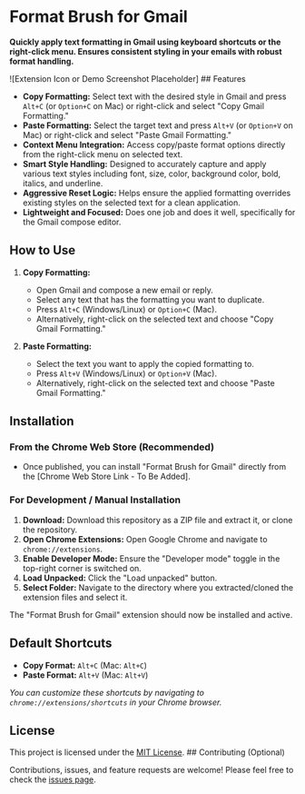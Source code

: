 # Format Brush for Gmail

**Quickly apply text formatting in Gmail using keyboard shortcuts or the right-click menu. Ensures consistent styling in your emails with robust format handling.**

![Extension Icon or Demo Screenshot Placeholder] ## Features

* **Copy Formatting:** Select text with the desired style in Gmail and press `Alt+C` (or `Option+C` on Mac) or right-click and select "Copy Gmail Formatting."
* **Paste Formatting:** Select the target text and press `Alt+V` (or `Option+V` on Mac) or right-click and select "Paste Gmail Formatting."
* **Context Menu Integration:** Access copy/paste format options directly from the right-click menu on selected text.
* **Smart Style Handling:** Designed to accurately capture and apply various text styles including font, size, color, background color, bold, italics, and underline.
* **Aggressive Reset Logic:** Helps ensure the applied formatting overrides existing styles on the selected text for a clean application.
* **Lightweight and Focused:** Does one job and does it well, specifically for the Gmail compose editor.

## How to Use

1.  **Copy Formatting:**
    * Open Gmail and compose a new email or reply.
    * Select any text that has the formatting you want to duplicate.
    * Press `Alt+C` (Windows/Linux) or `Option+C` (Mac).
    * Alternatively, right-click on the selected text and choose "Copy Gmail Formatting."

2.  **Paste Formatting:**
    * Select the text you want to apply the copied formatting to.
    * Press `Alt+V` (Windows/Linux) or `Option+V` (Mac).
    * Alternatively, right-click on the selected text and choose "Paste Gmail Formatting."

## Installation

### From the Chrome Web Store (Recommended)

* Once published, you can install "Format Brush for Gmail" directly from the [Chrome Web Store Link - To Be Added].

### For Development / Manual Installation

1.  **Download:** Download this repository as a ZIP file and extract it, or clone the repository.
2.  **Open Chrome Extensions:** Open Google Chrome and navigate to `chrome://extensions`.
3.  **Enable Developer Mode:** Ensure the "Developer mode" toggle in the top-right corner is switched on.
4.  **Load Unpacked:** Click the "Load unpacked" button.
5.  **Select Folder:** Navigate to the directory where you extracted/cloned the extension files and select it.

The "Format Brush for Gmail" extension should now be installed and active.

## Default Shortcuts

* **Copy Format:** `Alt+C` (Mac: `Alt+C`)
* **Paste Format:** `Alt+V` (Mac: `Alt+V`)

*You can customize these shortcuts by navigating to `chrome://extensions/shortcuts` in your Chrome browser.*

## License

This project is licensed under the [MIT License](LICENSE). ## Contributing (Optional)

Contributions, issues, and feature requests are welcome! Please feel free to check the [issues page](https://github.com/DrTimmi/format-brush-for-gmail/issues).
